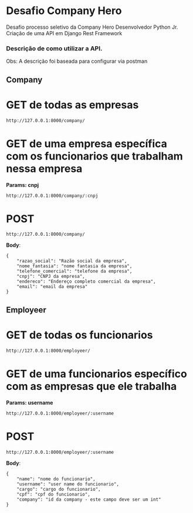 # Desafio Company Hero
Desafio processo seletivo da Company Hero
Desenvolvedor Python Jr.
Criação de uma API em Django Rest Framework


### Descrição de como utilizar a API.

Obs: A descrição foi baseada para configurar via postman


## Company

# GET de todas as empresas
```
http://127.0.0.1:8000/company/
```

# GET de uma empresa específica com os funcionarios que trabalham nessa empresa

**Params: cnpj**

```
http://127.0.0.1:8000/company/:cnpj
```

# POST 

```
http://127.0.0.1:8000/company/
```

**Body**:
```
{
    "razao_social": "Razão social da empresa",
    "nome_fantasia": "nome fantasia da empresa",
    "telefone_comercial": "telefone da empresa",
    "cnpj": "CNPJ da empresa",
    "endereco": "Endereço completo comercial da empresa",
    "email": "email da empresa"
}
```


## Employeer

# GET de todas os funcionarios
```
http://127.0.0.1:8000/employeer/
```

# GET de uma funcionarios específico com as empresas que ele trabalha

**Params: username**

```
http://127.0.0.1:8000/employeer/:username
```

# POST 

```
http://127.0.0.1:8000/employeer/:username
```

**Body**:
```
{
    "name": "nome do funcionario",
    "username": "user name do funcionario",
    "cargo": "cargo do funcionario",
    "cpf": "cpf do funcionario",
    "company": "id da company - este campo deve ser um int"
}
```
